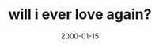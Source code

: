 ---
layout: base.njk
title : 'will i ever love again?' 
view_title : 'None' 
year : '2000' 
date : '2000-01-15' 
img_file : '/drawing/williev.png' 
html_file : 'williev' 
next_html : 'nonotmy.html' 
year_order : '30' 
permalink : "title/{{html_file}}.html"
---